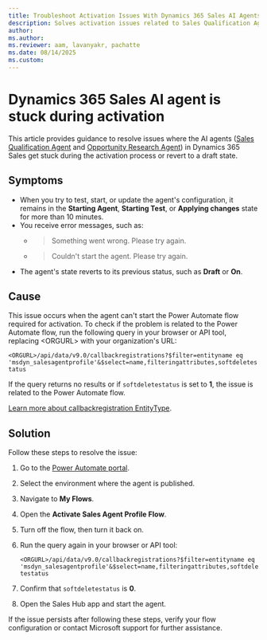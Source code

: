```yaml
---
title: Troubleshoot Activation Issues With Dynamics 365 Sales AI Agents
description: Solves activation issues related to Sales Qualification Agent and Opportunity Research Agent in Microsoft Dynamics 365 Sales.
author:
ms.author: 
ms.reviewer: aam, lavanyakr, pachatte
ms.date: 08/14/2025
ms.custom: 
---
```

# Dynamics 365 Sales AI agent is stuck during activation

This article provides guidance to resolve issues where the AI agents ([Sales Qualification Agent](/dynamics365/sales/sales-qualification-agent) and [Opportunity Research Agent](/dynamics365/sales/opportunity-research-agent)) in Dynamics 365 Sales get stuck during the activation process or revert to a draft state.

## Symptoms

- When you try to test, start, or update the agent's configuration, it remains in the **Starting Agent**, **Starting Test**, or **Applying changes** state for more than 10 minutes.
- You receive error messages, such as:
  - > Something went wrong. Please try again.
  - > Couldn't start the agent. Please try again.
- The agent's state reverts to its previous status, such as **Draft** or **On**.

## Cause

This issue occurs when the agent can't start the Power Automate flow required for activation. To check if the problem is related to the Power Automate flow, run the following query in your browser or API tool, replacing \<ORGURL> with your organization's URL:

`<ORGURL>/api/data/v9.0/callbackregistrations?$filter=entityname eq 'msdyn_salesagentprofile'&$select=name,filteringattributes,softdeletestatus`

If the query returns no results or if `softdeletestatus` is set to **1**, the issue is related to the Power Automate flow.

[Learn more about callbackregistration EntityType](/power-apps/developer/data-platform/webapi/reference/callbackregistration).

## Solution

Follow these steps to resolve the issue:

1. Go to the [Power Automate portal](https://make.powerautomate.com).
2. Select the environment where the agent is published.
3. Navigate to **My Flows**.
4. Open the **Activate Sales Agent Profile Flow**.
5. Turn off the flow, then turn it back on.
6. Run the query again in your browser or API tool:

   `<ORGURL>/api/data/v9.0/callbackregistrations?$filter=entityname eq 'msdyn_salesagentprofile'&$select=name,filteringattributes,softdeletestatus`

7. Confirm that `softdeletestatus` is **0**.
8. Open the Sales Hub app and start the agent.

If the issue persists after following these steps, verify your flow configuration or contact Microsoft support for further assistance.
